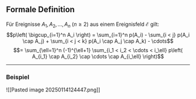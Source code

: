 ## Formale Definition 
Für Ereignisse $A_1, A_2, \ldots, A_n$ ($n \geq 2$) aus einem Ereignisfeld $\mathcal{E}$ gilt:  
$$p\left( \bigcup_{i=1}^n A_i \right) = \sum_{i=1}^n p(A_i) - \sum_{i < j} p(A_i \cap A_j) + \sum_{i < j < k} p(A_i \cap A_j \cap A_k) - \cdots$$
$$= \sum_{\ell=1}^n (-1)^{\ell+1} \sum_{i_1 < i_2 < \cdots < i_\ell} p\left( A_{i_1} \cap A_{i_2} \cap \cdots \cap A_{i_\ell} \right)$$

---
### Beispiel

![[Pasted image 20250114124447.png]]